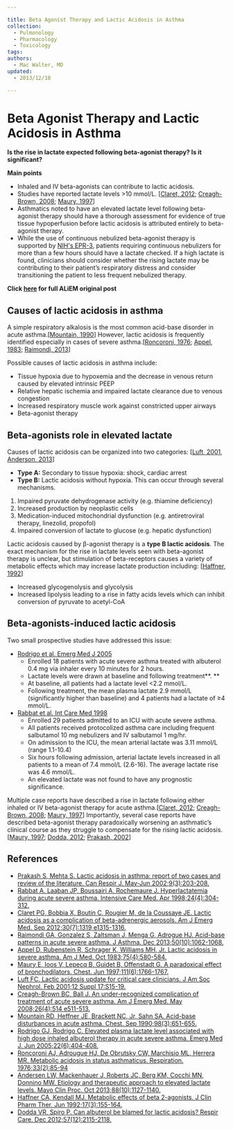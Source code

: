 ```yaml
---

title: Beta Agonist Therapy and Lactic Acidosis in Asthma
collection:
  - Pulmonology
  - Pharmacology
  - Toxicology
tags:
authors:
  - Mac Walter, MD
updated:
  - 2013/12/18

---
```


# Beta Agonist Therapy and Lactic Acidosis in Asthma

**Is the rise in lactate expected following beta-agonist therapy? Is it significant?**

**Main points**

-   Inhaled and IV beta-agonists can contribute to lactic acidosis.
-   Studies have reported lactate levels &gt;10 mmol/L. \[[Claret, 2012](http://www.ncbi.nlm.nih.gov/pubmed/?term=21802882); [Creagh-Brown, 2008](http://www.ncbi.nlm.nih.gov/pubmed/?term=18410827); [Maury, 1997](http://www.ncbi.nlm.nih.gov/pubmed/?term=9187208)\]
-   Asthmatics noted to have an elevated lactate level following beta-agonist therapy should have a thorough assessment for evidence of true tissue hypoperfusion before lactic acidosis is attributed entirely to beta-agonist therapy. 
-   While the use of continuous nebulized beta-agonist therapy is supported by [NIH's EPR-3](http://www.nhlbi.nih.gov/guidelines/asthma/), patients requiring continuous nebulizers for more than a few hours should have a lactate checked. If a high lactate is found, clinicians should consider whether the rising lactate may be contributing to their patient’s respiratory distress and consider transitioning the patient to less frequent nebulized therapy.

**Click [here](http://academiclifeinem.com/lactic-acidosis-beta-agonist-therapy-asthma/) for full ALiEM original post**

## Causes of lactic acidosis in asthma

A simple respiratory alkalosis is the most common acid-base disorder in acute asthma.\[[Mountain, 1990](http://www.ncbi.nlm.nih.gov/pubmed/?term=2118447)\] However, lactic acidosis is frequently identified especially in cases of severe asthma.\[[Roncoroni, 1976](http://www.ncbi.nlm.nih.gov/pubmed/?term=778959); [Appel, 1983](http://www.ncbi.nlm.nih.gov/pubmed/?term=6414303); [Raimondi, 2013](http://www.ncbi.nlm.nih.gov/pubmed/?term=23947392)\] 

Possible causes of lactic acidosis in asthma include:

-   Tissue hypoxia due to hypoxemia and the decrease in venous return caused by elevated intrinsic PEEP
-   Relative hepatic ischemia and impaired lactate clearance due to venous congestion
-   Increased respiratory muscle work against constricted upper airways
-   Beta-agonist therapy 

## Beta-agonists role in elevated lactate

Causes of lactic acidosis can be organized into two categories: \[[Luft, 2001](http://www.ncbi.nlm.nih.gov/pubmed/?term=11251027), [Anderson, 2013](http://www.ncbi.nlm.nih.gov/pubmed/?term=24079682)\]

-   **Type A:** Secondary to tissue hypoxia: shock, cardiac arrest
-   **Type B:** Lactic acidosis without hypoxia. This can occur through several mechanisms.

  1. Impaired pyruvate dehydrogenase activity (e.g. thiamine deficiency)
  2. Increased production by neoplastic cells
  3. Medication-induced mitochondrial dysfunction (e.g. antiretroviral therapy, linezolid, propofol)
  4. Impaired conversion of lactate to glucose (e.g. hepatic dysfunction)

Lactic acidosis caused by β-agonist therapy is a **type B lactic acidosis**. The exact mechanism for the rise in lactate levels seen with beta-agonist therapy is unclear, but stimulation of beta-receptors causes a variety of metabolic effects which may increase lactate production including: \[[Haffner, 1992](http://www.ncbi.nlm.nih.gov/pubmed/?term=1353501)\]

-   Increased glycogenolysis and glycolysis
-   Increased lipolysis leading to a rise in fatty acids levels which can inhibit conversion of pyruvate to acetyl-CoA

## Beta-agonists-induced lactic acidosis

Two small prospective studies have addressed this issue:

-   [Rodrigo et al. Emerg Med J 2005](http://www.ncbi.nlm.nih.gov/pubmed/?term=15911945)
    -   Enrolled 18 patients with acute severe asthma treated with albuterol 0.4 mg via inhaler every 10 minutes for 2 hours.
    -   Lactate levels were drawn at baseline and following treatment**. **
    -   At baseline, all patients had a lactate level &lt;2.2 mmol/L.
    -   Following treatment, the mean plasma lactate 2.9 mmol/L (significantly higher than baseline) and 4 patients had a lactate of ≥4 mmol/L.
-   [Rabbat et al. Int Care Med 1998](http://www.ncbi.nlm.nih.gov/pubmed/?term=9609407)
    -   Enrolled 29 patients admitted to an ICU with acute severe asthma.
    -   All patients received protocolized asthma care including frequent salbutamol 10 mg nebulizers and IV salbutamol 1 mg/hr. 
    -   On admission to the ICU, the mean arterial lactate was 3.11 mmol/L (range 1.1-10.4)
    -   Six hours following admission, arterial lactate levels increased in all patients to a mean of 7.4 mmol/L (2.6-16). The average lactate rise was 4.6 mmol/L. 
    -   An elevated lactate was not found to have any prognostic significance.

Multiple case reports have described a rise in lactate following either inhaled or IV beta-agonist therapy for acute asthma.\[[Claret, 2012](http://www.ncbi.nlm.nih.gov/pubmed/?term=21802882); [Creagh-Brown, 2008](http://www.ncbi.nlm.nih.gov/pubmed/?term=18410827); [Maury, 1997](http://www.ncbi.nlm.nih.gov/pubmed/?term=9187208)\] Importantly, several case reports have described beta-agonist therapy paradoxically worsening an asthmatic’s clinical course as they struggle to compensate for the rising lactic acidosis.\[[Maury, 1997](http://www.ncbi.nlm.nih.gov/pubmed/?term=9187208); [Dodda, 2012](http://www.ncbi.nlm.nih.gov/pubmed/?term=22613097); [Prakash, 2002](http://www.ncbi.nlm.nih.gov/pubmed/?term=12068341)\]

## References

-   [Prakash S, Mehta S. Lactic acidosis in asthma: report of two cases and review of the literature. Can Respir J. May-Jun 2002;9(3):203-208.](http://www.ncbi.nlm.nih.gov/pubmed/?term=12068341)
-   [Rabbat A, Laaban JP, Boussairi A, Rochemaure J. Hyperlactatemia during acute severe asthma. Intensive Care Med. Apr 1998;24(4):304-312.](http://www.ncbi.nlm.nih.gov/pubmed/?term=9609407)
-   [Claret PG, Bobbia X, Boutin C, Rougier M, de la Coussaye JE. Lactic acidosis as a complication of beta-adrenergic aerosols. Am J Emerg Med. Sep 2012;30(7):1319 e1315-1316.](http://www.ncbi.nlm.nih.gov/pubmed/?term=21802882)
-   [Raimondi GA, Gonzalez S, Zaltsman J, Menga G, Adrogue HJ. Acid-base patterns in acute severe asthma. J Asthma. Dec 2013;50(10):1062-1068.](http://www.ncbi.nlm.nih.gov/pubmed/?term=23947392)
-   [Appel D, Rubenstein R, Schrager K, Williams MH, Jr. Lactic acidosis in severe asthma. Am J Med. Oct 1983;75(4):580-584.](http://www.ncbi.nlm.nih.gov/pubmed/?term=6414303)
-   [Maury E, Ioos V, Lepecq B, Guidet B, Offenstadt G. A paradoxical effect of bronchodilators. Chest. Jun 1997;111(6):1766-1767.](http://www.ncbi.nlm.nih.gov/pubmed/?term=9187208)
-   [Luft FC. Lactic acidosis update for critical care clinicians. J Am Soc Nephrol. Feb 2001;12 Suppl 17:S15-19.](http://www.ncbi.nlm.nih.gov/pubmed/?term=11251027)
-   [Creagh-Brown BC, Ball J. An under-recognized complication of treatment of acute severe asthma. Am J Emerg Med. May 2008;26(4):514 e511-513.](http://www.ncbi.nlm.nih.gov/pubmed/?term=18410827)
-   [Mountain RD, Heffner JE, Brackett NC, Jr, Sahn SA. Acid-base disturbances in acute asthma. Chest. Sep 1990;98(3):651-655.](http://www.ncbi.nlm.nih.gov/pubmed/?term=2118447)
-   [Rodrigo GJ, Rodrigo C. Elevated plasma lactate level associated with high dose inhaled albuterol therapy in acute severe asthma. Emerg Med J. Jun 2005;22(6):404-408.](http://www.ncbi.nlm.nih.gov/pubmed/?term=15911945)
-   [Roncoroni AJ, Adrougue HJ, De Obrutsky CW, Marchisio ML, Herrera MR. Metabolic acidosis in status asthmaticus. Respiration. 1976;33(2):85-94](http://www.ncbi.nlm.nih.gov/pubmed/?term=778959)
-   [Andersen LW, Mackenhauer J, Roberts JC, Berg KM, Cocchi MN, Donnino MW. Etiology and therapeutic approach to elevated lactate levels. Mayo Clin Proc. Oct 2013;88(10):1127-1140.](http://www.ncbi.nlm.nih.gov/pubmed/?term=24079682)
-   [Haffner CA, Kendall MJ. Metabolic effects of beta 2-agonists. J Clin Pharm Ther. Jun 1992;17(3):155-164.](http://www.ncbi.nlm.nih.gov/pubmed/?term=1353501)
-   [Dodda VR, Spiro P. Can albuterol be blamed for lactic acidosis? Respir Care. Dec 2012;57(12):2115-2118.](http://www.ncbi.nlm.nih.gov/pubmed/?term=22613097)
